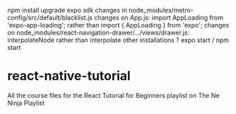 npm install
upgrade expo sdk
changes in node_modules/metro-config/src/default/blacklist.js
changes on App.js: import AppLoading from 'expo-app-loading'; rather than import { AppLoading } from 'expo';
changes on node_modules/react-navigation-drawer/.../views/drawer.js:  interpolateNode rather than interpolate
other installations ?
expo start / npm start

# react-native-tutorial
All the course files for the React Tutorial for Beginners playlist on The Ne Ninja Playlist
